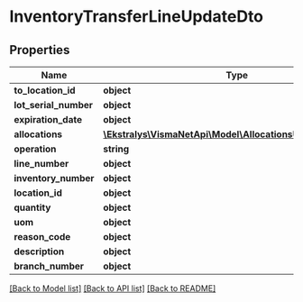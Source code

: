 # InventoryTransferLineUpdateDto

## Properties
Name | Type | Description | Notes
------------ | ------------- | ------------- | -------------
**to_location_id** | **object** |  | [optional] 
**lot_serial_number** | **object** |  | [optional] 
**expiration_date** | **object** |  | [optional] 
**allocations** | [**\Ekstralys\VismaNetApi\Model\AllocationsUpdateBasicDto[]**](AllocationsUpdateBasicDto.md) |  | [optional] 
**operation** | **string** |  | [optional] 
**line_number** | **object** |  | [optional] 
**inventory_number** | **object** |  | [optional] 
**location_id** | **object** |  | [optional] 
**quantity** | **object** |  | [optional] 
**uom** | **object** |  | [optional] 
**reason_code** | **object** |  | [optional] 
**description** | **object** |  | [optional] 
**branch_number** | **object** |  | [optional] 

[[Back to Model list]](../README.md#documentation-for-models) [[Back to API list]](../README.md#documentation-for-api-endpoints) [[Back to README]](../README.md)


